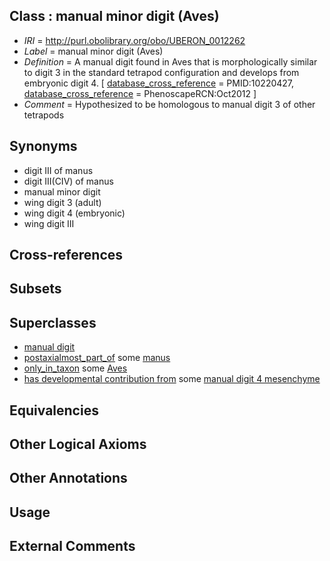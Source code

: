 
## Class : manual minor digit (Aves)

 * *IRI* = http://purl.obolibrary.org/obo/UBERON_0012262
 * *Label* = manual minor digit (Aves)
 * *Definition* = A manual digit found in Aves that is morphologically similar to digit 3 in the standard tetrapod configuration and develops from embryonic digit 4. [ [database_cross_reference](../../ef/oboInOwl#hasDbXref.md) = PMID:10220427, [database_cross_reference](../../ef/oboInOwl#hasDbXref.md) = PhenoscapeRCN:Oct2012 ]
 * *Comment* = Hypothesized to be homologous to manual digit 3 of other tetrapods

## Synonyms

 * digit III of manus
 * digit III(CIV) of manus
 * manual minor digit
 * wing digit 3 (adult)
 * wing digit 4 (embryonic)
 * wing digit III

## Cross-references


## Subsets


## Superclasses

 * [manual digit](../../UBERON/89/UBERON_0002389.md)
 * [postaxialmost_part_of](../../BSPO/15/BSPO_0001115.md) some [manus](../../UBERON/98/UBERON_0002398.md)
 * [only_in_taxon](../../RO/60/RO_0002160.md) some [Aves](../../NCBITaxon/82/NCBITaxon_8782.md)
 * [has developmental contribution from](../../RO/54/RO_0002254.md) some [manual digit 4 mesenchyme](../../UBERON/94/UBERON_0005694.md)

## Equivalencies


## Other Logical Axioms


## Other Annotations


## Usage


## External Comments

